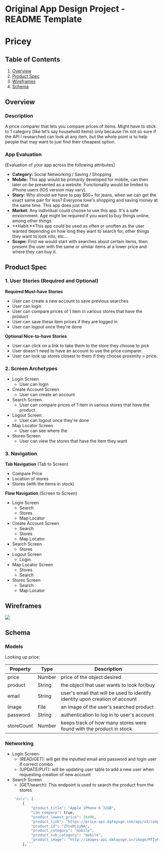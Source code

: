 Original App Design Project - README Template
===  

# Pricey

## Table of Contents
1. [Overview](#Overview)
1. [Product Spec](#Product-Spec)
1. [Wireframes](#Wireframes)
2. [Schema](#Schema)

## Overview
### Description
A price comparer that lets you compare prices of items. Might have to stick to 1 category (like let’s say household items) only because I’m not so sure if the API I researched can look at any item, but the whole point is to help people that may want to just find their cheapest option.

### App Evaluation
[Evaluation of your app across the following attributes]
- **Category:** Social Networking / Saving / Shopping
- **Mobile:** This app would be primarily developed for mobile, can then later on be presented as a website. Functionality would be limited to iPhone users (IOS version may vary).
- **Story:** Why should we have to pay $60+ for jeans, when we can get the exact same pair for less? Everyone love's shopping and saving money at the same time. This app does just that 
- **Market:** Any individual could choose to use this app. It's a safe enviornment. Age might be required if you want to buy things online, among other things. 
- **Habit:**This app could be used as often or unoften as the user wanted depending on how long they want to search for, other things they want to look into, etc...
- **Scope:** First we would start with searches about certain items, then present the user with the same or similar items at a lower price and where they can buy it.

## Product Spec

### 1. User Stories (Required and Optional)

**Required Must-have Stories**

* User can create a new account to save previous searches
* User can login
* User can compare prices of 1 item in various stores that have the product 
* User can save these item prices if they are logged in
* User can logout once they're done

**Optional Nice-to-have Stories**

* User can click on a link to take them to the store they choose to pick 
* User doesn't need to have an account to use the price comparer.
* User can look up stores closest to them if they choose proximity > price.

### 2. Screen Archetypes

* Login Screen
    * User can login
* Create Account Screen
    * User can create an account
* Search Screen
    * User can compare prices of 1 item in various stores that have the product
* Logout Screen
    * User can logout once they're done
* Map Locator Screen
    * User can see where the 
* Stores Screen
    * User can view the stores that have the item they want

### 3. Navigation

**Tab Navigation** (Tab to Screen)

* Compare Price
* Location of stores
* Stores (with the items in stock)

**Flow Navigation** (Screen to Screen)

* Login Screen
    * Search
    * Stores
    * Map Locator
* Create Account Screen
    * Search
    * Stores
    * Map Locator
* Search Screen
    * Stores
* Logout Screen
    * Login
* Map Locator Screen
    * Stores
    * Search
* Stores Screen
    * Search
    * Map Locator

## Wireframes

![](https://i.imgur.com/1sKrO53.jpg)


## Schema 
### Models
Looking up price:

|  Property  |    Type     |        Description          |
|  --------  |    ------   |        -----------          |
|  price     |    Number   |price of the object desired  |
|  product   |    String   |the object that user wants to look for/buy|
|  email     |    String   |user's email that will be used to identify identity upon creation of account|
|  Image     |    File     |an image of the user's searched product|
|  password  |    String   |authentication to log in to user's account |
|  storeCount|    Number   |keeps track of how many stores were found with the product in stock|


### Networking
* Login Screen
   * (READ/GET): will get the inputted email and password and login user if correct combo
   * (UPDATE/PUT): will be updating user table to add a new user when requesting creation of new account
* Search Screen 
   * (GET/search): This endpoint is used to search the product from the stores
``` python {
    "data": [
        {
            "product_title": "Apple iPhone 6 32GB",
            "can_compare": true,
            "product_lowest_price": 26490,
            "product_link": "https://price-api.datayuge.com/api/v1/compare/detail?id=ZToxMjIyNA",
            "product_id": "ZToxMjIyNA",
            "product_category": "mobile",
            "product_sub_category": "mobile",
            "product_image": "http://images-api.datayuge.in/image/MTIyMjQtMjYtMQ.jpg"
        },```

